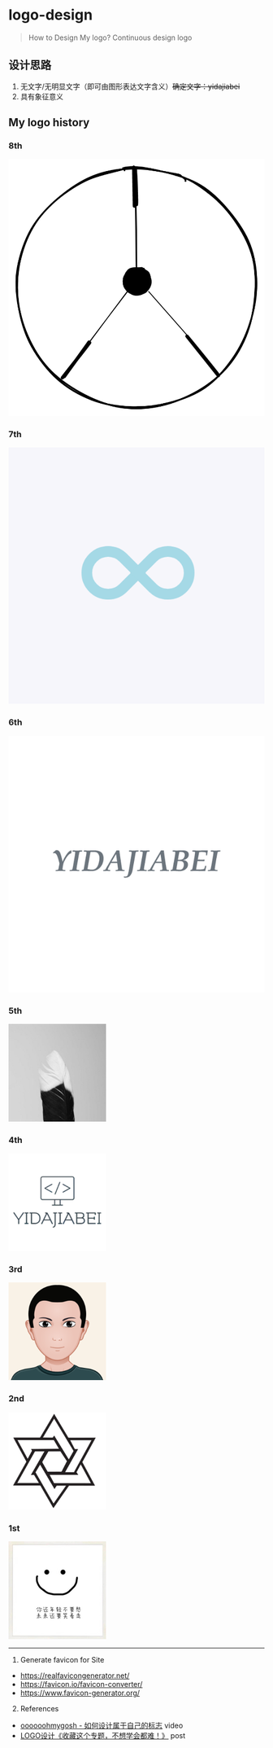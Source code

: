 # logo-design

> How to Design My logo? Continuous design logo

## 设计思路

1. 无文字/无明显文字（即可由图形表达文字含义）~~确定文字：yidajiabei~~
2. 具有象征意义

## My logo history

### 8th

![8th](img/8th.png)

### 7th

![7th](img/7th.png)

### 6th

![6th](img/6th.png)

### 5th

![5th](img/5th.png)

### 4th

![4th](img/4th.png)

### 3rd

![3rd](img/3rd.png)

### 2nd

![2nd](img/2nd.png)

### 1st

![1st](img/1st.png)

---

1. Generate favicon for Site

- <https://realfavicongenerator.net/>
- <https://favicon.io/favicon-converter/>
- <https://www.favicon-generator.org/>

2. References

- [oooooohmygosh - 如何设计属于自己的标志](https://www.bilibili.com/video/BV1aT4y1w7yL) video
- [LOGO设计《收藏这个专题，不想学会都难！》](https://www.uisdc.com/20-logo-design-thoughts) post
